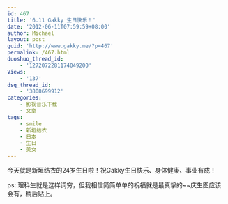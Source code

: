 ```yaml
---
id: 467
title: '6.11 Gakky 生日快乐！'
date: '2012-06-11T07:59:59+08:00'
author: Michael
layout: post
guid: 'http://www.gakky.me/?p=467'
permalink: /467.html
duoshuo_thread_id:
    - '1272072281174049200'
Views:
    - '137'
dsq_thread_id:
    - '3808699912'
categories:
    - 影视音乐下载
    - 文章
tags:
    - smile
    - 新垣结衣
    - 日本
    - 生日
    - 美女
---
```


今天就是新垣结衣的24岁生日啦！祝Gakky生日快乐、身体健康、事业有成！

ps: 理科生就是这样词穷，但我相信简简单单的祝福就是最真挚的~~庆生图应该会有，稍后贴上。